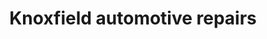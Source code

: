 ---
title: "Knoxfield automotive repairs"
url: /wantirna-south/knoxfield-automotive-repairs/
shop: Autowerkstatt
---